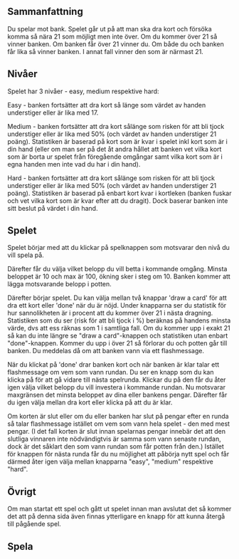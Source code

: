 
## Sammanfattning 

Du spelar mot bank. Spelet går ut på att man ska dra kort och försöka komma så nära 21 som möjligt men inte över.
Om du kommer över 21 så vinner banken. Om banken får över 21 vinner du. Om både du och banken får lika så vinner banken. I annat fall vinner den som är närmast 21.

## Nivåer  

Spelet har 3 nivåer - easy, medium respektive hard:  

Easy - banken fortsätter att dra kort så länge som värdet av handen understiger eller är lika med 17.  

Medium - banken fortsätter att dra kort sålänge som risken för att bli tjock understiger eller är lika med 50% (och värdet av handen understiger 21 poäng). Statistiken är baserad på kort som är kvar i spelet inkl kort som är i din hand (eller om man ser på det åt andra hållet att banken vet vilka kort som är borta ur spelet från föregående omgångar samt vilka kort som är i egna handen men inte vad du har i din hand).

Hard - banken fortsätter att dra kort sålänge som risken för att bli tjock understiger eller är lika med 50% (och värdet av handen understiger 21 poäng). Statistiken är baserad på enbart kort kvar i kortleken (banken fuskar och vet vilka kort som är kvar efter att du dragit). Dock baserar banken inte sitt beslut på värdet i din hand.

## Spelet  

Spelet börjar med att du klickar på spelknappen som motsvarar den nivå du vill spela på.  

Därefter får du välja vilket belopp du vill betta i kommande omgång. Minsta beloppet är 10 och max är 100, ökning sker i steg om 10. Banken kommer att lägga motsvarande belopp i potten.

Därefter börjar spelet. Du kan välja mellan två knappar 'draw a card' för att dra ett kort eller 'done' när du är nöjd. Under knapparna ser du statistik för hur sannolikheten är i procent att du kommer över 21 i nästa dragning. Statistiken som du ser (risk för att bli tjock i %) beräknas på handens minsta värde, dvs att ess räknas som 1 i samtliga fall. 
Om du kommer upp i exakt 21 så kan du inte längre se "draw a card"-knappen och statistiken utan enbart "done"-knappen. Kommer du upp i över 21 så förlorar du och potten går till banken. Du meddelas då om att banken vann via ett flashmessage.

När du klickat på 'done' drar banken kort och när banken är klar talar ett flashmessage om vem som vann rundan. Du ser en knapp som du kan klicka på för att gå vidare till nästa spelrunda. Klickar du på den får du åter igen välja vilket belopp du vill investera i kommande rundan. Nu motsvarar maxgränsen det minsta beloppet av dina eller bankens pengar. Därefter får du igen välja mellan dra kort eller klicka på att du är klar.  

 Om korten är slut eller om du eller banken har slut på pengar efter en runda så talar flashmessage istället om vem som vann hela spelet - den med mest pengar. (I det fall korten är slut innan spelarnas pengar innebär det att den slutliga vinnaren inte nödvändigtvis är samma som vann senaste rundan, dock är det såklart den som vann rundan som får potten från den.) Istället för knappen för nästa runda får du nu möjlighet att påbörja nytt spel och får därmed åter igen välja mellan knapparna "easy", "medium" respektive "hard".

## Övrigt  

Om man startat ett spel och gått ut spelet innan man avslutat det så kommer det att på denna sida även finnas ytterligare en knapp för att kunna återgå till pågående spel.  

## Spela
